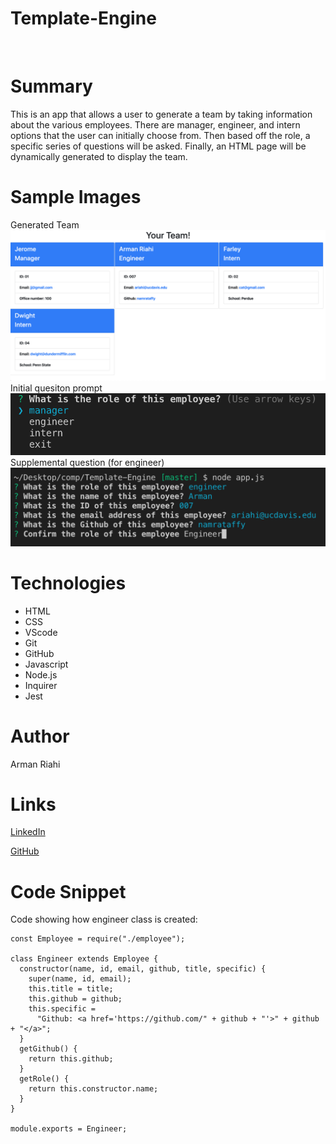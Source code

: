 # Template-Engine

<br>

# Summary

This is an app that allows a user to generate a team by taking information about the various employees. There are manager, engineer, and intern options that the user can initially choose from. Then based off the role, a specific series of questions will be asked. Finally, an HTML page will be dynamically generated to display the team.
<br>

# Sample Images

Generated Team
![Image](images/sc1.png)
<br>
Initial quesiton prompt
![Image](images/sc2.png)
<br>
Supplemental question (for engineer)
![Image](images/sc3.png)
<br>

# Technologies

- HTML
- CSS
- VScode
- Git
- GitHub
- Javascript
- Node.js
- Inquirer
- Jest

# Author

Arman Riahi

# Links

[LinkedIn](https://www.linkedin.com/in/arman-riahi/)
<br>

[GitHub](https://github.com/namrataffy)
<br>

# Code Snippet

Code showing how engineer class is created:

```
const Employee = require("./employee");

class Engineer extends Employee {
  constructor(name, id, email, github, title, specific) {
    super(name, id, email);
    this.title = title;
    this.github = github;
    this.specific =
      "Github: <a href='https://github.com/" + github + "'>" + github + "</a>";
  }
  getGithub() {
    return this.github;
  }
  getRole() {
    return this.constructor.name;
  }
}

module.exports = Engineer;

```
